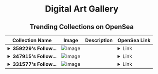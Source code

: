 <div align="center">

# Digital Art Gallery

## Trending Collections on OpenSea

| Collection Name                       | Image                                                                                     | Description                       | OpenSea Link                                                                                          |
|---------------------------------------|-------------------------------------------------------------------------------------------|-----------------------------------|--------------------------------------------------------------------------------------------------------|
| **<details><summary>359229's Follow...</summary>359229's Follower</details>** | ![Image](https://i.seadn.io/s/raw/files/19f9f090920392cc3650cbdf4361755b.png?w=500&auto=format?w=200&auto=format) |  | <details><summary>Link</summary>[359229's Follower](https://opensea.io/collection/359229-s-follower)</details> |
| **<details><summary>347915's Follow...</summary>347915's Follower</details>** | ![Image](https://i.seadn.io/s/raw/files/19f9f090920392cc3650cbdf4361755b.png?w=500&auto=format?w=200&auto=format) |  | <details><summary>Link</summary>[347915's Follower](https://opensea.io/collection/347915-s-follower)</details> |
| **<details><summary>331577's Follow...</summary>331577's Follower</details>** | ![Image](https://i.seadn.io/s/raw/files/19f9f090920392cc3650cbdf4361755b.png?w=500&auto=format?w=200&auto=format) |  | <details><summary>Link</summary>[331577's Follower](https://opensea.io/collection/331577-s-follower)</details> |

</div>